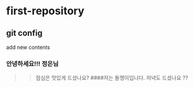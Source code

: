 # first-repository
## git config
add new contents
### 안녕하세요!!! 정은님
>> 점심은 맛있게 드셨나요?
####저는 돌멩이입니다.
>> 저녁도 드셨나요 ??
